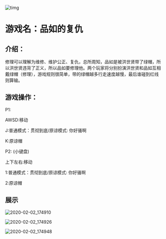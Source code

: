 ![timg](https://raw.githubusercontent.com/AllIsObject/Pinru-s-Revenge/master/timg.jpg)

# 游戏名：品如的复仇

## 介绍：

修理可以理解为维修、维护公正、复仇，总所周知，品如是被洪世贤带了绿帽，所以洪世贤违背了正义，所以品如要修理他。两个玩家将分别扮演洪世贤和品如互相戴绿帽（修理），游戏规则很简单，带的绿帽越多行走速度越慢，最后谁碰到红线则算输。

## 游戏操作：

P1:

AWSD:移动

J:普通模式：贯彻到底/原谅模式: 你好骚啊

K:原谅帽

P2:  (小键盘)

上下左右:移动

1:普通模式：贯彻到底/原谅模式: 你好骚啊

2:原谅帽

## 展示



![2020-02-02_174910](https://raw.githubusercontent.com/AllIsObject/Pinru-s-Revenge/master/2020-02-02_174910.jpg)

![2020-02-02_174926](https://raw.githubusercontent.com/AllIsObject/Pinru-s-Revenge/master/2020-02-02_174926.jpg)

![2020-02-02_174948](https://raw.githubusercontent.com/AllIsObject/Pinru-s-Revenge/master/2020-02-02_174948.jpg)
